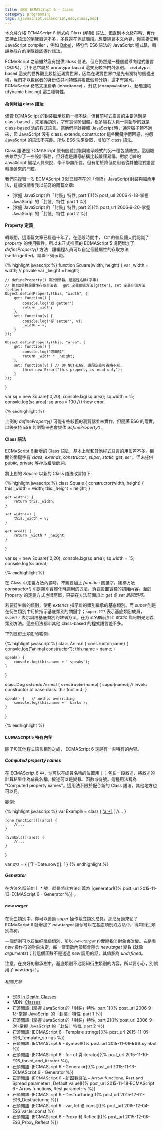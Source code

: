 ```yaml
---
title: 學習 ECMAScript 6 - Class
category: programming
tags: [javascript,ecmascript,es6,class,oop]
---
```


本文將介紹 ECMAScript 6 新式的 Class (類別) 語法。但直到本文發布時，實作支持此語法的瀏覽器還不多，多數還在測試階段。想要練習本文內容，你需要使用 JavaScript compiler ，例如 [Babel](http://babeljs.io/)，將包含 ES6 語法的 JavaScript 程式碼，轉譯為現在的瀏覽器認得的語法。

ECMAScript 之前雖然沒有提供 <dfn>class</dfn> 語法，但它仍然是一種個體導向程式語言(OOPL)，只不過它屬於 prototype-based 這支比較冷門的派別。 prototype-based 這支的世界觀比較接近現實世界，因為在現實世界中是先有獨特的個體出現，我們才以觀察者的身份依共同特徵將複數個體分類，這才有類別。ECMAScript 仍然支援繼承 (inheritance) 、封裝 (encapsulation) 、動態連結 (dynamic binding) 這三種特性。

<!--more-->

#### 為何增加 class 語法

儘管 ECMAScript 的封裝繼承規範一樣不缺，但目前程式語言的主要派別是 class-based ，先定義類別，才有實例的個體。很多編程人員一開始學的就是 class-based 派的程式語言。當他們開始接觸 JavaScript 時，通常腦子轉不過來，因 JavaScript 沒有 class, extends, constructor 這些關鍵字而困惑，抱怨 JavaScript 的語法不完善。所以 ES6 決定從眾，增加了 class 語法。

Class 語法是 ECMAScript 原有個體封裝與繼承模式的另一種包裝糖衣。這個糖衣雖然少了一些設計彈性，但好處是語意結構比較嚴謹易讀。對於老練的 JavaScript 編程人員來說，學不學無所謂。但有助於降低使用者從其他程式語言轉換過來的門檻。

我們先複習一次 ECMAScript 3 就已經存在的「傳統」JavaScript 封裝與繼承用法，這部份請看我以前寫的兩篇文章:

* [掌握 JavaScript 的「封裝」特性, part 1]({% post_url 2006-9-18-掌握 JavaScript 的「封裝」特性, part 1 %})
* [掌握 JavaScript 的「封裝」特性, part 2]({% post_url 2006-9-20-掌握 JavaScript 的「封裝」特性, part 2 %})

#### Property 定義

轉眼間，這兩篇文章已經過十年了。在這段時間中， C# 的普及讓人們認識了 <dfn>property</dfn> 的使用彈性。所以未正式推廣的 ECMAScript 5 規範增加了 <dfn>defineProperty()</dfn> 方法，讓編程人員可以自定個體屬性的存取方法 (setter/getter)。請看下列示範。

{% highlight javascript %}
function Square(width, height)
{
    var _width = width;     // private
    var _height = height;

    // defineProperty() 第2個參數，是屬性名稱(字串)
    // 第3個參數是屬性存取方法表， get 定義取值方法(getter), set 定義存值方法(setter)
    Object.defineProperty(this, "width", {
        get: function() {
            console.log("取 getter")
            return _width;
        },
        set: function(v) {
            console.log("存 setter", v);
            _width = v;
        }
    });

    Object.defineProperty(this, "area", {
        get: function() {
            console.log("取面積")
            return _width * _height;
        },
        set: function(v) { // DO NOTHING. 這段定義可省略不寫.
            throw new Error("this property is read only");
        }
    });
}

var sq = new Square(10,20);
console.log(sq.area);
sq.width = 15;
console.log(sq.area);
sq.area = 100 // trhow error.

{% endhighlight %}

上例的 <dfn>defineProperty()</dfn> 可能有些較舊的瀏覽器並未實作。但隨著 ES6 的落實，以後支持 ES6 的瀏覽器也會提供 <dfn>defineProperty()</dfn> 。

#### Class 語法

ECMAScript 6 新增的 Class 語法，基本上就和其他程式語言的用法差不多。相關的關鍵字有 <dfn>class</dfn>, <dfn>extends</dfn>, <dfn>constructor</dfn>, <dfn>super</dfn>, <dfn>static</dfn>, <dfn>get</dfn>, <dfn>set</dfn> 。但未提供 public, private 等存取權限飾詞。

將上例的 <var>Square</var> 以新的 Class 語法改寫如下:

{% highlight javascript %}
class Square
{
    constructor(width, height) {
        this._width = width;
        this._height = height;
    }

    get width() {
        return this._width;
    }

    set width(v) {
        this._width = v;
    }

    get area() {
        return _width * _height;
    }
}

var sq = new Square(10,20);
console.log(sq.area);
sq.width = 15;
console.log(sq.area);

{% endhighlight %}

在 Class 中定義方法內容時，不需要加上 <dfn>function</dfn> 關鍵字。建構方法 <var>constructor()</var> 則是類別實體化時調用的方法，負責設置實體的初始內容。至於 Property 的定義方式也很簡單，只要在方法前面加上 <dfn>get</dfn> 或 <dfn>set<dfn> 飾詞即可。

若要衍生新的類別，使用 <dfn>extends</dfn> 指示新的類別繼承的基底類別。而 <dfn>super</dfn> 則是在衍生類別中用於指示基底類別的關鍵字；<code>super.???</code> 表示基底類別成員，<code>super()</code> 表示調用基底類別的建構方法。在方法名稱前加上 <dfn>static</dfn> 飾詞則是定義類別方法。這些用法都和其他 class-based 的程式語言差不多。

下列是衍生類別的範例:

{% highlight javascript %}
class Animal
{
    constructor(name) {
        console.log("animal constructor");
        this.name = name;
    }

    speak() {
        console.log(this.name + ' speaks');
    }
}

class Dog extends Animal
{
    constructor(name) {
        super(name);  // invoke constructor of base class.
        this.foot = 4;
    }

    speak() {   // method overriding
        console.log(this.name + ' barks');
    }
}

{% endhighlight %}

#### ECMAScript 6 特有內容

除了和其他程式語言相同之處， ECMAScript 6 還是有一些特有的內容。

##### Computed property names

在 ECMAScript 6 中，你可以在成員名稱的位置用 <code>[ ]</code> 包住一段敘述，將敘述的計算結果作為成員名稱。敘述可以是變數、函數或符號。這種用法稱為 "Computed property names"。這用法不限於配合新的 Class 語法，其他地方也可以用。

範例:

{% highlight javascript %}
var Example = class {
    ['a'+1](args) {
        //...
    }

    [one_function()](args) {
        //...
    }

    [Symbol()](args) {
        //...
    }
}

var xyz = {
    ['T'+Date.now()]: 1
}
{% endhighlight %}

##### Generator

在方法名稱前加上 <em>*</em> 號，就是將此方法定義為 [generator]({% post_url 2015-11-13-ECMAScript 6 - Generator %}) 。

##### new.target

在衍生類別中，你可以透過 <dfn>super</dfn> 操作基底類別成員。那麼反過來呢？ ECMAScript 6 就增加了 <var>new.target</var> 讓你可以在基底類別的方法中，得知衍生類別為何。

一個類別可以衍生好幾個類別，所以 <var>new.target</var>  的實際指涉對象會改變。它是看 <dfn>new</dfn> 操作符的對象決定。每一個函數內部都會隱含 <var>new.target</var> 變數 (就像 <var>arguments</var>)；若這個函數不是透過 <dfn>new</dfn> 調用的話，其值將為 <dfn>undefined</dfn>。

注意，在良好的繼承樹中，基底類別不必認知衍生類別的內容，所以要小心，別誤用了 <var>new.target</var> 。

###### 相關文章

* [ES6 In Depth: Classes](https://hacks.mozilla.org/2015/07/es6-in-depth-classes/)
* MDN: [Classes](https://developer.mozilla.org/en-US/docs/Web/JavaScript/Reference/Classes)
* 石頭閒語: [掌握 JavaScript 的「封裝」特性, part 1]({% post_url 2006-9-18-掌握 JavaScript 的「封裝」特性, part 1 %})
* 石頭閒語: [掌握 JavaScript 的「封裝」特性, part 2]({% post_url 2006-9-20-掌握 JavaScript 的「封裝」特性, part 2 %})
* 石頭閒語: [ECMAScript 6 - Template strings]({% post_url 2015-11-05-ES6_Template_strings %})
* 石頭閒語: [ECMAScript 6 - Symbol]({% post_url 2015-11-09-ES6_symbol %})
* 石頭閒語: [ECMAScript 6 - for-of 與 iterator]({% post_url 2015-11-10-ES6_for-of_and_iterator %})。
* 石頭閒語: [ECMAScript 6 - Generator]({% post_url 2015-11-13-ECMAScript 6 - Generator %})
* 石頭閒語: [ECMAScript 6 - 新函數語法 - Arrow functions, Rest and Spread parameters, Default value]({% post_url 2015-11-18-ECMAScript 6 - Arrow functions, Rest parameters %})
* 石頭閒語: [ECMAScript 6 - Destructuring]({% post_url 2015-12-01-ES6_Destructuring %})
* 石頭閒語: [ECMAScript 6 - var, let 和 const]({% post_url 2015-12-04-ES6_var,let,const %})
* 石頭閒語: [ECMAScript 6 - Proxy 和 Reflect]({% post_url 2015-12-08-ES6_Proxy_Reflect %})

